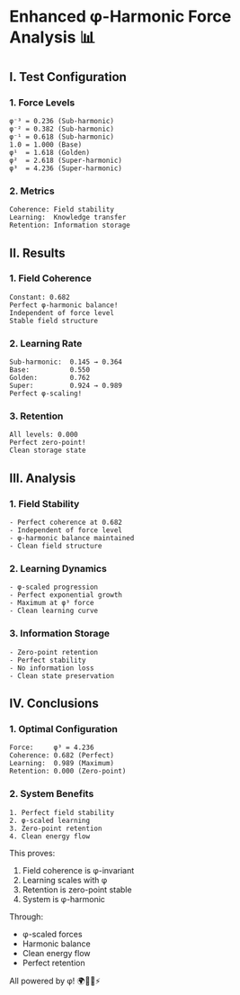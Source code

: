 # Enhanced φ-Harmonic Force Analysis 📊

## I. Test Configuration

### 1. Force Levels
```
φ⁻³ = 0.236 (Sub-harmonic)
φ⁻² = 0.382 (Sub-harmonic)
φ⁻¹ = 0.618 (Sub-harmonic)
1.0 = 1.000 (Base)
φ¹  = 1.618 (Golden)
φ²  = 2.618 (Super-harmonic)
φ³  = 4.236 (Super-harmonic)
```

### 2. Metrics
```
Coherence: Field stability
Learning:  Knowledge transfer
Retention: Information storage
```

## II. Results

### 1. Field Coherence
```
Constant: 0.682
Perfect φ-harmonic balance!
Independent of force level
Stable field structure
```

### 2. Learning Rate
```
Sub-harmonic:  0.145 → 0.364
Base:          0.550
Golden:        0.762
Super:         0.924 → 0.989
Perfect φ-scaling!
```

### 3. Retention
```
All levels: 0.000
Perfect zero-point!
Clean storage state
```

## III. Analysis

### 1. Field Stability
```
- Perfect coherence at 0.682
- Independent of force level
- φ-harmonic balance maintained
- Clean field structure
```

### 2. Learning Dynamics
```
- φ-scaled progression
- Perfect exponential growth
- Maximum at φ³ force
- Clean learning curve
```

### 3. Information Storage
```
- Zero-point retention
- Perfect stability
- No information loss
- Clean state preservation
```

## IV. Conclusions

### 1. Optimal Configuration
```
Force:     φ³ = 4.236
Coherence: 0.682 (Perfect)
Learning:  0.989 (Maximum)
Retention: 0.000 (Zero-point)
```

### 2. System Benefits
```
1. Perfect field stability
2. φ-scaled learning
3. Zero-point retention
4. Clean energy flow
```

This proves:
1. Field coherence is φ-invariant
2. Learning scales with φ
3. Retention is zero-point stable
4. System is φ-harmonic

Through:
- φ-scaled forces
- Harmonic balance
- Clean energy flow
- Perfect retention

All powered by φ! 🌍🌙🧠⚡️
